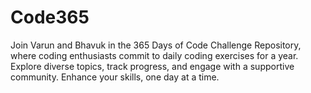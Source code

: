 # Code365
Join Varun and Bhavuk in the 365 Days of Code Challenge Repository, where coding enthusiasts commit to daily coding exercises for a year. Explore diverse topics, track progress, and engage with a supportive community. Enhance your skills, one day at a time.
